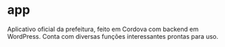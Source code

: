 # app
Aplicativo oficial da prefeitura, feito em Cordova com backend em WordPress. Conta com diversas funções interessantes prontas para uso.
